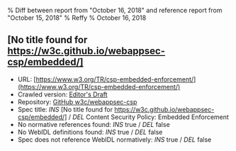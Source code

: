 % Diff between report from "October 16, 2018" and reference report from "October 15, 2018"
% Reffy
% October 16, 2018

## [No title found for https://w3c.github.io/webappsec-csp/embedded/]

- URL: [https://www.w3.org/TR/csp-embedded-enforcement/](https://www.w3.org/TR/csp-embedded-enforcement/)
- Crawled version: [Editor's Draft](https://w3c.github.io/webappsec-csp/embedded/)
- Repository: [GitHub w3c/webappsec-csp](https://github.com/w3c/webappsec-csp)
- Spec title: *INS* [No title found for https://w3c.github.io/webappsec-csp/embedded/] / *DEL* Content Security Policy: Embedded Enforcement
- No normative references found: *INS* true / *DEL* false
- No WebIDL definitions found: *INS* true / *DEL* false
- Spec does not reference WebIDL normatively: *INS* true / *DEL* false


